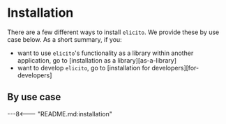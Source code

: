 # Installation

There are a few different ways to install `elicito`.
We provide these by use case below.
As a short summary, if you:

<!--
- just want to use Expert prior elicitation method for validation,
  and nothing else, go to [installation as an application][as-an-application]
-->
- want to use `elicito`'s functionality
  as a library within another application,
  go to [installation as a library][as-a-library]
- want to develop `elicito`,
  go to [installation for developers][for-developers]

## By use case

---8<--- "README.md:installation"
